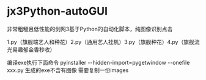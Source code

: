 # jx3Python-autoGUI
非常粗糙且低性能的剑网3基于Python的自动化脚本，纯图像识别点击


1.py（旗舰端艺人和种花）2.py（通用艺人挂机）3.py（旗舰种花）4.py（旗舰流光易趣郁金香秒收）


编译exe执行下面命令
pyinstaller --hidden-import=pygetwindow --onefile xxx.py
生成的exe不含有图像 需要复制一份images
